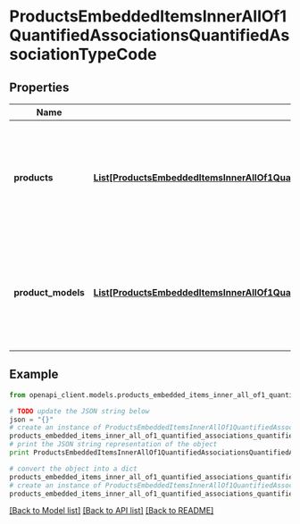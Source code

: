 # ProductsEmbeddedItemsInnerAllOf1QuantifiedAssociationsQuantifiedAssociationTypeCode


## Properties
Name | Type | Description | Notes
------------ | ------------- | ------------- | -------------
**products** | [**List[ProductsEmbeddedItemsInnerAllOf1QuantifiedAssociationsQuantifiedAssociationTypeCodeProductsInner]**](ProductsEmbeddedItemsInnerAllOf1QuantifiedAssociationsQuantifiedAssociationTypeCodeProductsInner.md) | Array of objects containing product identifiers and quantities with which the product is in relation | [optional] 
**product_models** | [**List[ProductsEmbeddedItemsInnerAllOf1QuantifiedAssociationsQuantifiedAssociationTypeCodeProductModelsInner]**](ProductsEmbeddedItemsInnerAllOf1QuantifiedAssociationsQuantifiedAssociationTypeCodeProductModelsInner.md) | Array of objects containing product model codes and quantities with which the product is in relation | [optional] 

## Example

```python
from openapi_client.models.products_embedded_items_inner_all_of1_quantified_associations_quantified_association_type_code import ProductsEmbeddedItemsInnerAllOf1QuantifiedAssociationsQuantifiedAssociationTypeCode

# TODO update the JSON string below
json = "{}"
# create an instance of ProductsEmbeddedItemsInnerAllOf1QuantifiedAssociationsQuantifiedAssociationTypeCode from a JSON string
products_embedded_items_inner_all_of1_quantified_associations_quantified_association_type_code_instance = ProductsEmbeddedItemsInnerAllOf1QuantifiedAssociationsQuantifiedAssociationTypeCode.from_json(json)
# print the JSON string representation of the object
print ProductsEmbeddedItemsInnerAllOf1QuantifiedAssociationsQuantifiedAssociationTypeCode.to_json()

# convert the object into a dict
products_embedded_items_inner_all_of1_quantified_associations_quantified_association_type_code_dict = products_embedded_items_inner_all_of1_quantified_associations_quantified_association_type_code_instance.to_dict()
# create an instance of ProductsEmbeddedItemsInnerAllOf1QuantifiedAssociationsQuantifiedAssociationTypeCode from a dict
products_embedded_items_inner_all_of1_quantified_associations_quantified_association_type_code_form_dict = products_embedded_items_inner_all_of1_quantified_associations_quantified_association_type_code.from_dict(products_embedded_items_inner_all_of1_quantified_associations_quantified_association_type_code_dict)
```
[[Back to Model list]](../README.md#documentation-for-models) [[Back to API list]](../README.md#documentation-for-api-endpoints) [[Back to README]](../README.md)


